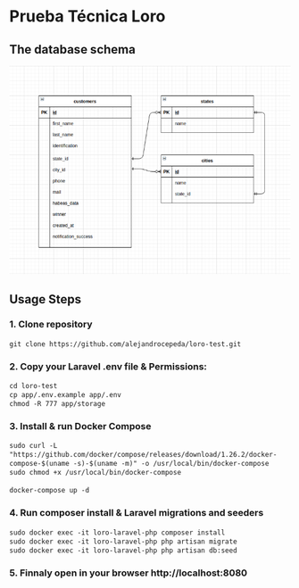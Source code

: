 # Prueba Técnica Loro


## The database schema
<p align="center"><img width="700" src="https://raw.githubusercontent.com/alejandrocepeda/loro-test/master/database-schema.png"></p>


## Usage Steps

### 1. Clone repository
```console
git clone https://github.com/alejandrocepeda/loro-test.git
```

### 2. Copy your Laravel .env file & Permissions:
```console
cd loro-test
cp app/.env.example app/.env
chmod -R 777 app/storage
```

### 3. Install & run Docker Compose
```console
sudo curl -L "https://github.com/docker/compose/releases/download/1.26.2/docker-compose-$(uname -s)-$(uname -m)" -o /usr/local/bin/docker-compose
sudo chmod +x /usr/local/bin/docker-compose

docker-compose up -d
```

### 4. Run composer install & Laravel migrations and seeders
```console
sudo docker exec -it loro-laravel-php composer install
sudo docker exec -it loro-laravel-php php artisan migrate
sudo docker exec -it loro-laravel-php php artisan db:seed
```

### 5. Finnaly open in your browser http://localhost:8080

